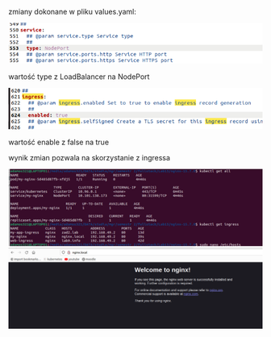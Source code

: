 zmiany dokonane w pliku values.yaml:

![alt text](https://github.com/AdamPiechowiak/fullstack-zad13/blob/main/img/2.png)

wartość type z LoadBalancer na NodePort

![alt text](https://github.com/AdamPiechowiak/fullstack-zad13/blob/main/img/1.png)

wartość enable z false na true

wynik zmian pozwala na skorzystanie z ingressa

![alt text](https://github.com/AdamPiechowiak/fullstack-zad13/blob/main/img/3.png)
![alt text](https://github.com/AdamPiechowiak/fullstack-zad13/blob/main/img/4.png)
